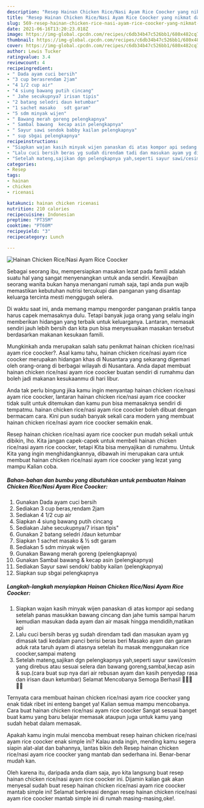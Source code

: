 ```yaml
---
description: "Resep Hainan Chicken Rice/Nasi Ayam Rice Coocker yang nikmat dan Mudah Dibuat"
title: "Resep Hainan Chicken Rice/Nasi Ayam Rice Coocker yang nikmat dan Mudah Dibuat"
slug: 569-resep-hainan-chicken-rice-nasi-ayam-rice-coocker-yang-nikmat-dan-mudah-dibuat
date: 2021-06-16T13:20:23.018Z
image: https://img-global.cpcdn.com/recipes/c6db34b47c526bb1/680x482cq70/hainan-chicken-ricenasi-ayam-rice-coocker-foto-resep-utama.jpg
thumbnail: https://img-global.cpcdn.com/recipes/c6db34b47c526bb1/680x482cq70/hainan-chicken-ricenasi-ayam-rice-coocker-foto-resep-utama.jpg
cover: https://img-global.cpcdn.com/recipes/c6db34b47c526bb1/680x482cq70/hainan-chicken-ricenasi-ayam-rice-coocker-foto-resep-utama.jpg
author: Lewis Tucker
ratingvalue: 3.4
reviewcount: 4
recipeingredient:
- " Dada ayam cuci bersih"
- "3 cup berasrendam 2jam"
- "4 1/2 cup air"
- "4 siung bawang putih cincang"
- " Jahe secukupnya7 irisan tipis"
- "2 batang seledri daun ketumbar"
- "1 sachet masako   sdt garam"
- "5 sdm minyak wijen"
- " Bawang merah goreng pelengkapnya"
- " Sambal bawang  kecap asin pelengkapnya"
- " Sayur sawi sendok babby kailan pelengkapnya"
- " sup sbgai pelengkapnya"
recipeinstructions:
- "Siapkan wajan kasih minyak wijen panaskan di atas kompor api sedang setelah panas masukkan bawang cincang dan jahe tumis sampai harum kemudian masukan dada ayam dan air masak hingga mendidih,matikan api"
- "Lalu cuci bersih beras yg sudah direndam tadi dan masukan ayam yg dimasak tadi kedalam panci berisi beras beri Masako ayam dan garam aduk rata taruh ayam di atasnya setelah itu masak menggunakan rice coocker,sampai mateng"
- "Setelah mateng,sajikan dgn pelengkapnya yah,seperti sayur sawi/cesim yang direbus atau sesuai selera dan bawang goreng,sambal,kecap asin &amp; sup.(cara buat sup nya dari air rebusan ayam dan kasih penyedap rasa dan irisan daun ketumbar) Selamat Mencobanya Semoga Berhasil 💜💜💜🙏🏻"
categories:
- Resep
tags:
- hainan
- chicken
- ricenasi

katakunci: hainan chicken ricenasi 
nutrition: 210 calories
recipecuisine: Indonesian
preptime: "PT35M"
cooktime: "PT60M"
recipeyield: "3"
recipecategory: Lunch

---
```



![Hainan Chicken Rice/Nasi Ayam Rice Coocker](https://img-global.cpcdn.com/recipes/c6db34b47c526bb1/680x482cq70/hainan-chicken-ricenasi-ayam-rice-coocker-foto-resep-utama.jpg)

Sebagai seorang ibu, mempersiapkan masakan lezat pada famili adalah suatu hal yang sangat menyenangkan untuk anda sendiri. Kewajiban seorang  wanita bukan hanya menangani rumah saja, tapi anda pun wajib memastikan kebutuhan nutrisi tercukupi dan panganan yang disantap keluarga tercinta mesti menggugah selera.

Di waktu  saat ini, anda memang mampu mengorder panganan praktis tanpa harus capek memasaknya dulu. Tetapi banyak juga orang yang selalu ingin memberikan hidangan yang terbaik untuk keluarganya. Lantaran, memasak sendiri jauh lebih bersih dan kita pun bisa menyesuaikan masakan tersebut berdasarkan makanan kesukaan famili. 



Mungkinkah anda merupakan salah satu penikmat hainan chicken rice/nasi ayam rice coocker?. Asal kamu tahu, hainan chicken rice/nasi ayam rice coocker merupakan hidangan khas di Nusantara yang sekarang digemari oleh orang-orang di berbagai wilayah di Nusantara. Anda dapat membuat hainan chicken rice/nasi ayam rice coocker buatan sendiri di rumahmu dan boleh jadi makanan kesukaanmu di hari libur.

Anda tak perlu bingung jika kamu ingin menyantap hainan chicken rice/nasi ayam rice coocker, lantaran hainan chicken rice/nasi ayam rice coocker tidak sulit untuk ditemukan dan kamu pun bisa memasaknya sendiri di tempatmu. hainan chicken rice/nasi ayam rice coocker boleh dibuat dengan bermacam cara. Kini pun sudah banyak sekali cara modern yang membuat hainan chicken rice/nasi ayam rice coocker semakin enak.

Resep hainan chicken rice/nasi ayam rice coocker pun mudah sekali untuk dibikin, lho. Kita jangan capek-capek untuk membeli hainan chicken rice/nasi ayam rice coocker, tetapi Kita bisa menyajikan di rumahmu. Untuk Kita yang ingin menghidangkannya, dibawah ini merupakan cara untuk membuat hainan chicken rice/nasi ayam rice coocker yang lezat yang mampu Kalian coba.

<!--inarticleads1-->

##### Bahan-bahan dan bumbu yang dibutuhkan untuk pembuatan Hainan Chicken Rice/Nasi Ayam Rice Coocker:

1. Gunakan  Dada ayam cuci bersih
1. Sediakan 3 cup beras,rendam 2jam
1. Sediakan 4 1/2 cup air
1. Siapkan 4 siung bawang putih cincang
1. Sediakan  Jahe secukupnya/7 irisan tipis&#34;
1. Gunakan 2 batang seledri /daun ketumbar
1. Siapkan 1 sachet masako &amp; ½ sdt garam
1. Sediakan 5 sdm minyak wijen
1. Gunakan  Bawang merah goreng (pelengkapnya)
1. Gunakan  Sambal bawang &amp; kecap asin (pelengkapnya)
1. Sediakan  Sayur sawi sendok/ babby kailan (pelengkapnya)
1. Siapkan  sup sbgai pelengkapnya




<!--inarticleads2-->

##### Langkah-langkah menyiapkan Hainan Chicken Rice/Nasi Ayam Rice Coocker:

1. Siapkan wajan kasih minyak wijen panaskan di atas kompor api sedang setelah panas masukkan bawang cincang dan jahe tumis sampai harum kemudian masukan dada ayam dan air masak hingga mendidih,matikan api
1. Lalu cuci bersih beras yg sudah direndam tadi dan masukan ayam yg dimasak tadi kedalam panci berisi beras beri Masako ayam dan garam aduk rata taruh ayam di atasnya setelah itu masak menggunakan rice coocker,sampai mateng
1. Setelah mateng,sajikan dgn pelengkapnya yah,seperti sayur sawi/cesim yang direbus atau sesuai selera dan bawang goreng,sambal,kecap asin &amp; sup.(cara buat sup nya dari air rebusan ayam dan kasih penyedap rasa dan irisan daun ketumbar) Selamat Mencobanya Semoga Berhasil 💜💜💜🙏🏻




Ternyata cara membuat hainan chicken rice/nasi ayam rice coocker yang enak tidak ribet ini enteng banget ya! Kalian semua mampu mencobanya. Cara buat hainan chicken rice/nasi ayam rice coocker Sangat sesuai banget buat kamu yang baru belajar memasak ataupun juga untuk kamu yang sudah hebat dalam memasak.

Apakah kamu ingin mulai mencoba membuat resep hainan chicken rice/nasi ayam rice coocker enak simple ini? Kalau anda ingin, mending kamu segera siapin alat-alat dan bahannya, lantas bikin deh Resep hainan chicken rice/nasi ayam rice coocker yang mantab dan sederhana ini. Benar-benar mudah kan. 

Oleh karena itu, daripada anda diam saja, ayo kita langsung buat resep hainan chicken rice/nasi ayam rice coocker ini. Dijamin kalian gak akan menyesal sudah buat resep hainan chicken rice/nasi ayam rice coocker mantab simple ini! Selamat berkreasi dengan resep hainan chicken rice/nasi ayam rice coocker mantab simple ini di rumah masing-masing,oke!.

